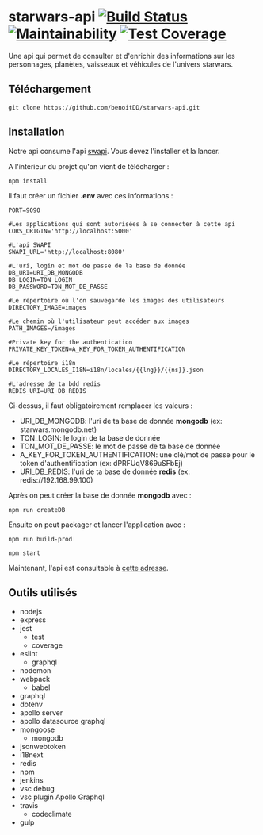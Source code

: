 # starwars-api [![Build Status](https://travis-ci.org/benoitDD/starwars-api.svg?branch=master)](https://travis-ci.org/benoitDD/starwars-api) [![Maintainability](https://api.codeclimate.com/v1/badges/f9ac6fbb7e9dddfb5598/maintainability)](https://codeclimate.com/github/benoitDD/starwars-api/maintainability) [![Test Coverage](https://api.codeclimate.com/v1/badges/f9ac6fbb7e9dddfb5598/test_coverage)](https://codeclimate.com/github/benoitDD/starwars-api/test_coverage)
Une api qui permet de consulter et d'enrichir des informations sur les personnages, planètes, vaisseaux et véhicules de l'univers starwars.

## Téléchargement

`git clone https://github.com/benoitDD/starwars-api.git`

## Installation

Notre api consume l'api [swapi](https://github.com/graphql/swapi-graphql). Vous devez l'installer et la lancer.



A l'intérieur du projet qu'on vient de télécharger :

`npm install`

Il faut créer un fichier **.env** avec ces informations :

```
PORT=9090

#Les applications qui sont autorisées à se connecter à cette api
CORS_ORIGIN='http://localhost:5000'

#L'api SWAPI
SWAPI_URL='http://localhost:8080'

#L'uri, login et mot de passe de la base de donnée
DB_URI=URI_DB_MONGODB
DB_LOGIN=TON_LOGIN
DB_PASSWORD=TON_MOT_DE_PASSE

#Le répertoire où l'on sauvegarde les images des utilisateurs
DIRECTORY_IMAGE=images

#Le chemin où l'utilisateur peut accéder aux images
PATH_IMAGES=/images

#Private key for the authentication
PRIVATE_KEY_TOKEN=A_KEY_FOR_TOKEN_AUTHENTIFICATION

#Le répertoire i18n
DIRECTORY_LOCALES_I18N=i18n/locales/{{lng}}/{{ns}}.json

#L'adresse de ta bdd redis
REDIS_URI=URI_DB_REDIS
```

Ci-dessus, il faut obligatoirement remplacer les valeurs :
* URI_DB_MONGODB: l'uri de ta base de donnée **mongodb** (ex: starwars.mongodb.net)
* TON_LOGIN: le login de ta base de donnée
* TON_MOT_DE_PASSE: le mot de passe de ta base de donnée
* A_KEY_FOR_TOKEN_AUTHENTIFICATION: une clé/mot de passe pour le token d'authentification (ex: dPRFUqV869uSFbEj)
* URI_DB_REDIS: l'uri de ta base de donnée **redis** (ex: redis://192.168.99.100)

Après on peut créer la base de donnée **mongodb** avec :

`npm run createDB`

Ensuite on peut packager et lancer l'application avec :

`npm run build-prod`

`npm start`

Maintenant, l'api est consultable à [cette adresse](http://localhost:9090/graphql).

## Outils utilisés

* nodejs
* express
* jest
  * test
  * coverage
* eslint
  * graphql
* nodemon
* webpack
  * babel
* graphql
* dotenv
* apollo server
* apollo datasource graphql
* mongoose
  * mongodb
* jsonwebtoken
* i18next
* redis
* npm
* jenkins
* vsc debug
* vsc plugin Apollo Graphql
* travis
  * codeclimate
* gulp


